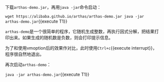 



下载`arthas-demo.jar`，再用`java -jar`命令启动：

`wget https://alibaba.github.io/arthas/arthas-demo.jar
java -jar arthas-demo.jar`{{execute T1}}

`arthas-demo`是一个很简单的程序，它随机生成整数，再执行因式分解，把结果打印出来。如果生成的随机数是负数，则会打印提示信息。

为了和使用vmoption后的效果作对比，此时使用`Ctrl+c`{{execute interrupt}}，程序很自然地退出。

再次启动`arthas-demo`：

`java -jar arthas-demo.jar`{{execute T1}}
